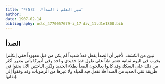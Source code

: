 ```yaml
---
title: "*سير العلم : الصدأ*.  2(5)"
author: 
date: 1907-02-14
bibliography: oclc_4770057679-i_17-div_11.d1e1800.bib
---
```




##  الصدأ 


 تبين من الكشف الأخير أن الصدأ يفعل فعلاً شديداً لم يكن من قبل معهوداً ففي إنكلترا   يخرب في اليوم  ثمانية  عشر  طناً على طول خط حديدي و  احد  وفي أميركا يأتي بضرر أكثر من ذلك على السكك وقد كانوا يعالجون الصدأ بطلاء الحديد ولكن   الباحثين الآن بحثوا في طريقة تقي الحديد من الصدأ فلا تفعل فيه المياه ولا غيرها من الرطوبات وقد وقفوا إلى إتقانها. 
